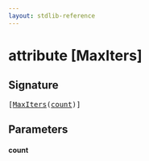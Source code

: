 ```yaml
---
layout: stdlib-reference
---
```


# attribute [MaxIters]

## Signature

<pre>
[<a href=".html">MaxIters</a>(<a href=".html#decl-count" class="code_param">count</a>)]
</pre>

## Parameters

####  <a id="decl-count"></a>count

